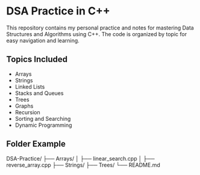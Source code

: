 # DSA Practice in C++

This repository contains my personal practice and notes for mastering Data Structures and Algorithms using C++. The code is organized by topic for easy navigation and learning.

## Topics Included

- Arrays
- Strings
- Linked Lists
- Stacks and Queues
- Trees
- Graphs
- Recursion
- Sorting and Searching
- Dynamic Programming

## Folder Example
DSA-Practice/ ├── Arrays/ │   ├── linear_search.cpp │   ├── reverse_array.cpp ├── Strings/ ├── Trees/ └── README.md
